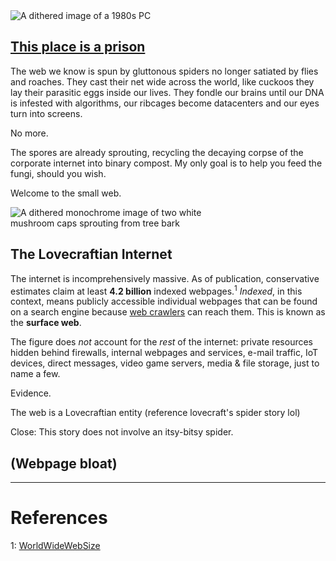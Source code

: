<img style="max-width: 308px; max-height: 308px; margin-left: auto; margin-right: auto;" src="./images/old_pc.png" alt="A dithered image of a 1980s PC">

## [This place is a prison](https://thepostalservice.bandcamp.com/track/this-place-is-a-prison)

The web we know is spun by gluttonous spiders no longer satiated by flies and roaches. They cast their net wide across the world, like cuckoos they lay their parasitic eggs inside our lives. They fondle our brains until our DNA is infested with algorithms, our ribcages become datacenters and our eyes turn into screens.

No more.

The spores are already sprouting, recycling the decaying corpse of the corporate internet into binary compost. My only goal is to help you feed the fungi, should you wish.

Welcome to the small web.

<img style="max-width: 308px; max-height: 308px; margin-left: auto; margin-right: auto;" src="./images/mush.png" alt="A dithered monochrome image of two white mushroom caps sprouting from tree bark">

## The Lovecraftian Internet

The internet is incomprehensively massive. As of publication, conservative estimates claim at least **4.2 billion** indexed webpages.<sup>1</sup> _Indexed_, in this context, means publicly accessible individual webpages that can be found on a search engine because [web crawlers](https://en.wikipedia.org/wiki/Web_crawler) can reach them. This is known as the **surface web**.

The figure does _not_ account for the _rest_ of the internet: private resources hidden behind firewalls, internal webpages and services, e-mail traffic, IoT devices, direct messages, video game servers, media & file storage, just to name a few.

Evidence.

The web is a Lovecraftian entity (reference lovecraft's spider story lol)

Close: This story does not involve an itsy-bitsy spider.

## (Webpage bloat)

---

# References

1: [WorldWideWebSize](https://www.worldwidewebsize.com/)
